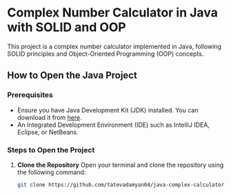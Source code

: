 ﻿# Complex Number Calculator in Java with SOLID and OOP

This project is a complex number calculator implemented in Java, following SOLID principles and Object-Oriented Programming (OOP) concepts.

## How to Open the Java Project

### Prerequisites

- Ensure you have Java Development Kit (JDK) installed. You can download it from [here](https://www.oracle.com/java/technologies/javase-downloads.html).
- An Integrated Development Environment (IDE) such as IntelliJ IDEA, Eclipse, or NetBeans.

### Steps to Open the Project

1. **Clone the Repository**
   Open your terminal and clone the repository using the following command:
   ```sh
   git clone https://github.com/tatevadamyan04/java-complex-calculator.git
